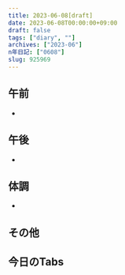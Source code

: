 ```yaml
---
title: 2023-06-08[draft]
date: 2023-06-08T00:00:00+09:00
draft: false
tags: ["diary", ""]
archives: ["2023-06"]
n年日記: ["0608"]
slug: 925969
---
```

## 午前
- 
## 午後
- 
## 体調
- 
## その他
## 今日のTabs